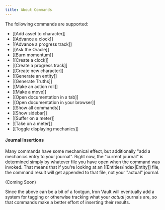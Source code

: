 ```yaml
---
title: About Commands
---
```

The following commands are supported:

* [[Add asset to character]]
* [[Advance a clock]]
* [[Advance a progress track]]
* [[Ask the Oracle]]
* [[Burn momentum]]
* [[Create a clock]]
* [[Create a progress track]]
* [[Create new character]]
* [[Generate an entity]]
* [[Generate Truths]]
* [[Make an action roll]]
* [[Make a move]]
* [[Open documentation in a tab]]
* [[Open documentation in your browser]]
* [[Show all commands]]
* [[Show sidebar]]
* [[Suffer on a meter]]
* [[Take on a meter]]
* [[Toggle displaying mechanics]]

#### Journal Insertions

Many commands have some mechanical effect, but additionally "add a mechanics entry to your journal". Right now, the "current journal" is determined simply by whatever file you have open when the command was invoked. That means that if you're looking at an [[Entities/index|Entity]] file, the command result will get appended to that file, not your "actual" journal.

(Coming Soon)

Since the above can be a bit of a footgun, Iron Vault will eventually add a system for tagging or otherwise tracking what your _actual_ journals are, so that commands make a better effort of inserting their results.
